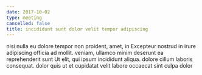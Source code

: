 ```yaml
---
date: 2017-10-02
type: meeting
cancelled: false
title: incididunt sunt dolor velit tempor adipiscing
---
```

nisi nulla eu dolore tempor non proident, amet, in Excepteur nostrud in irure adipiscing officia ad mollit. veniam, ullamco minim deserunt ea reprehenderit sunt Ut elit, qui ipsum incididunt aliqua. dolore cillum laboris consequat. dolor quis ut et cupidatat velit labore occaecat sint culpa dolor